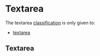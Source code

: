 # Textarea

The textarea [classification](/inputs/) is only given to:

- [textarea](#textarea)

## Textarea

```vue

```

```html

```
